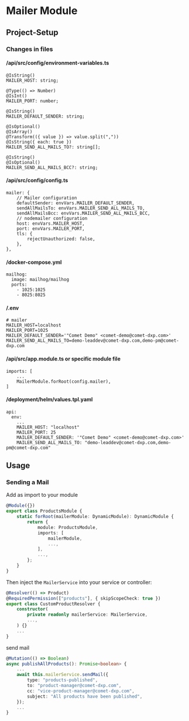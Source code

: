 # Mailer Module

## Project-Setup

### Changes in files

#### /api/src/config/environment-variables.ts

    @IsString()
    MAILER_HOST: string;

    @Type(() => Number)
    @IsInt()
    MAILER_PORT: number;

    @IsString()
    MAILER_DEFAULT_SENDER: string;

    @IsOptional()
    @IsArray()
    @Transform(({ value }) => value.split(","))
    @IsString({ each: true })
    MAILER_SEND_ALL_MAILS_TO?: string[];

    @IsString()
    @IsOptional()
    MAILER_SEND_ALL_MAILS_BCC?: string;

#### /api/src/config/config.ts

    mailer: {
        // Mailer configuration
        defaultSender: envVars.MAILER_DEFAULT_SENDER,
        sendAllMailsTo: envVars.MAILER_SEND_ALL_MAILS_TO,
        sendAllMailsBcc: envVars.MAILER_SEND_ALL_MAILS_BCC,
        // nodemailer configuration
        host: envVars.MAILER_HOST,
        port: envVars.MAILER_PORT,
        tls: {
            rejectUnauthorized: false,
        },
    },

#### /docker-compose.yml

    mailhog:
      image: mailhog/mailhog
      ports:
        - 1025:1025
        - 8025:8025

#### /.env

    # mailer
    MAILER_HOST=localhost
    MAILER_PORT=1025
    MAILER_DEFAULT_SENDER='"Comet Demo" <comet-demo@comet-dxp.com>'
    MAILER_SEND_ALL_MAILS_TO=demo-leaddev@comet-dxp.com,demo-pm@comet-dxp.com

#### /api/src/app.module.ts or specific module file

    imports: [
        ...
        MailerModule.forRoot(config.mailer),
    ]

#### /deployment/helm/values.tpl.yaml

    api:
      env:
        ...
        MAILER_HOST: "localhost"
        MAILER_PORT: 25
        MAILER_DEFAULT_SENDER: '"Comet Demo" <comet-demo@comet-dxp.com>'
        MAILER_SEND_ALL_MAILS_TO: "demo-leaddev@comet-dxp.com,demo-pm@comet-dxp.com"

## Usage

### Sending a Mail

Add as import to your module

```typescript
@Module({})
export class ProductsModule {
    static forRoot(mailerModule: DynamicModule): DynamicModule {
        return {
            module: ProductsModule,
            imports: [
                mailerModule,
                ...,
            ],
            ...,
        };
    }
}
```

Then inject the `MailerService` into your service or controller:

```typescript
@Resolver(() => Product)
@RequiredPermission(["products"], { skipScopeCheck: true })
export class CustomProductResolver {
    constructor(
        private readonly mailerService: MailerService,
        ...,
    ) {}
    ...
}
```

send mail

```typescript
@Mutation(() => Boolean)
async publishAllProducts(): Promise<boolean> {
    ...
    await this.mailerService.sendMail({
        type: "products-published",
        to: "product-manager@comet-dxp.com",
        cc: "vice-product-manager@comet-dxp.com",
        subject: "All products have been published",
    });
    ...
}
```
